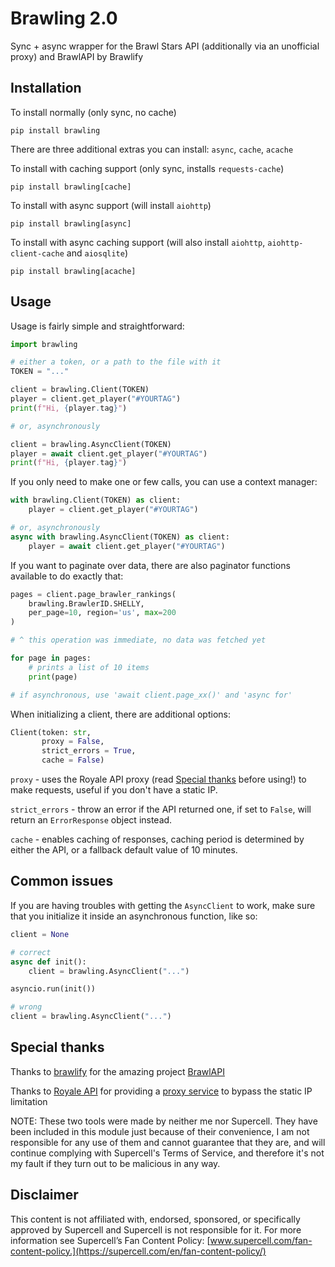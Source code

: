 # Brawling 2.0

Sync + async wrapper for the Brawl Stars API (additionally via an unofficial proxy) and BrawlAPI by Brawlify

## Installation

To install normally (only sync, no cache)

```
pip install brawling
```

There are three additional extras you can install: `async`, `cache`, `acache`

To install with caching support (only sync, installs `requests-cache`)

```
pip install brawling[cache]
```

To install with async support (will install `aiohttp`)

```
pip install brawling[async]
```

To install with async caching support (will also install `aiohttp`, `aiohttp-client-cache` and `aiosqlite`)

```
pip install brawling[acache]
```

## Usage

Usage is fairly simple and straightforward:

```py
import brawling

# either a token, or a path to the file with it
TOKEN = "..."

client = brawling.Client(TOKEN)
player = client.get_player("#YOURTAG")
print(f"Hi, {player.tag}")

# or, asynchronously

client = brawling.AsyncClient(TOKEN)
player = await client.get_player("#YOURTAG")
print(f"Hi, {player.tag}")
```

If you only need to make one or few calls, you can use a context manager:

```py
with brawling.Client(TOKEN) as client:
    player = client.get_player("#YOURTAG")

# or, asynchronously
async with brawling.AsyncClient(TOKEN) as client:
    player = await client.get_player("#YOURTAG")
```

If you want to paginate over data, there are also paginator functions available to do exactly that:

```py
pages = client.page_brawler_rankings(
    brawling.BrawlerID.SHELLY,
    per_page=10, region='us', max=200
)

# ^ this operation was immediate, no data was fetched yet

for page in pages:
    # prints a list of 10 items
    print(page)

# if asynchronous, use 'await client.page_xx()' and 'async for'
```

When initializing a client, there are additional options:

```py
Client(token: str,
       proxy = False,
       strict_errors = True,
       cache = False)
```

`proxy` - uses the Royale API proxy (read [Special thanks](#special-thanks) before using!) to make requests, useful if you don't have a static IP.

`strict_errors` - throw an error if the API returned one, if set to `False`, will return an `ErrorResponse` object instead.

`cache` - enables caching of responses, caching period is determined by either the API, or a fallback default value of 10 minutes.

## Common issues

If you are having troubles with getting the `AsyncClient` to work, make sure that you initialize it inside an asynchronous function, like so:

```py
client = None

# correct
async def init():
    client = brawling.AsyncClient("...")

asyncio.run(init())

# wrong
client = brawling.AsyncClient("...")
```

## Special thanks

Thanks to [brawlify](https://brawlify.com) for the amazing project [BrawlAPI](https://brawlapi.com)

Thanks to [Royale API](https://royaleapi.com/) for providing a [proxy service](https://docs.royaleapi.com/proxy.html#how-to-use-with-the-clash-royale-api) to bypass the static IP limitation

NOTE: These two tools were made by neither me nor Supercell. They have been included in this module just because of their convenience, I am not responsible for any use of them and cannot guarantee that they are, and will continue complying with Supercell's Terms of Service, and therefore it's not my fault if they turn out to be malicious in any way.

## Disclaimer

This content is not affiliated with, endorsed, sponsored, or specifically approved by Supercell and Supercell is not responsible for it. For more information see Supercell’s Fan Content Policy: [www.supercell.com/fan-content-policy.](https://supercell.com/en/fan-content-policy/)
